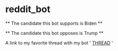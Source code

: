 # reddit_bot

** The candidate this bot supports is Biden **


** The candidate this bot opposes is Trump **

A link to my favorite thread with my bot ' [THREAD](https://old.reddit.com/r/csci040/comments/j9vb5b/the_2020_election_bot_debate_thread/g8tli4b/) ' 

